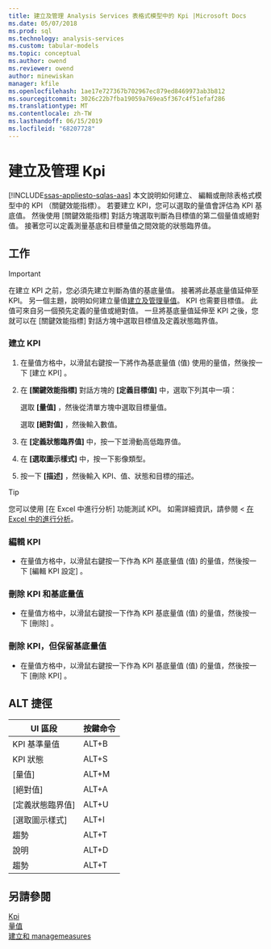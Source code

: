 ```yaml
---
title: 建立及管理 Analysis Services 表格式模型中的 Kpi |Microsoft Docs
ms.date: 05/07/2018
ms.prod: sql
ms.technology: analysis-services
ms.custom: tabular-models
ms.topic: conceptual
ms.author: owend
ms.reviewer: owend
author: minewiskan
manager: kfile
ms.openlocfilehash: 1ae17e727367b702967ec879ed8469973ab3b812
ms.sourcegitcommit: 3026c22b7fba19059a769ea5f367c4f51efaf286
ms.translationtype: MT
ms.contentlocale: zh-TW
ms.lasthandoff: 06/15/2019
ms.locfileid: "68207728"
---
```

# <a name="create-and-manage-kpis"></a>建立及管理 Kpi 
[!INCLUDE[ssas-appliesto-sqlas-aas](../../includes/ssas-appliesto-sqlas-aas.md)]
  本文說明如何建立、 編輯或刪除表格式模型中的 KPI （關鍵效能指標）。 若要建立 KPI，您可以選取的量值會評估為 KPI 基底值。 然後使用 [關鍵效能指標] 對話方塊選取判斷為目標值的第二個量值或絕對值。 接著您可以定義測量基底和目標量值之間效能的狀態臨界值。  
  
## <a name="tasks"></a>工作  
  
> [!IMPORTANT]  
>  在建立 KPI 之前，您必須先建立判斷為值的基底量值。 接著將此基底量值延伸至 KPI。 另一個主題，說明如何建立量值[建立及管理量值](../../analysis-services/tabular-models/create-and-manage-measures-ssas-tabular.md)。 KPI 也需要目標值。 此值可來自另一個預先定義的量值或絕對值。 一旦將基底量值延伸至 KPI 之後，您就可以在 [關鍵效能指標] 對話方塊中選取目標值及定義狀態臨界值。  
  
###  <a name="bkmk_create_KPI"></a> 建立 KPI  
  
1.  在量值方格中，以滑鼠右鍵按一下將作為基底量值 (值) 使用的量值，然後按一下 [建立 KPI]  。  
  
2.  在 **[關鍵效能指標]** 對話方塊的 **[定義目標值]** 中，選取下列其中一項：  
  
     選取 **[量值]** ，然後從清單方塊中選取目標量值。  
  
     選取 **[絕對值]** ，然後輸入數值。  
  
3.  在 **[定義狀態臨界值]** 中，按一下並滑動高低臨界值。  
  
4.  在 **[選取圖示樣式]** 中，按一下影像類型。  
  
5.  按一下 **[描述]** ，然後輸入 KPI、值、狀態和目標的描述。  
  
> [!TIP]  
>  您可以使用 [在 Excel 中進行分析] 功能測試 KPI。 如需詳細資訊，請參閱 <<c0> [ 在 Excel 中的進行分析](../../analysis-services/tabular-models/analyze-in-excel-ssas-tabular.md)。  
  
###  <a name="bkmk_edit_KPI"></a> 編輯 KPI  
  
-   在量值方格中，以滑鼠右鍵按一下作為 KPI 基底量值 (值) 的量值，然後按一下 [編輯 KPI 設定]  。  
  
###  <a name="bkmk_delete"></a> 刪除 KPI 和基底量值  
  
-   在量值方格中，以滑鼠右鍵按一下作為 KPI 基底量值 (值) 的量值，然後按一下 [刪除]  。  
  
###  <a name="bkmk_delete_KPI"></a> 刪除 KPI，但保留基底量值  
  
-   在量值方格中，以滑鼠右鍵按一下作為 KPI 基底量值 (值) 的量值，然後按一下 [刪除 KPI]  。  
  
## <a name="alt-shortcuts"></a>ALT 捷徑  
  
|UI 區段|按鍵命令|  
|----------------|-----------------|  
|KPI 基準量值|ALT+B|  
|KPI 狀態|ALT+S|  
|[量值]|ALT+M|  
|[絕對值]|ALT+A|  
|[定義狀態臨界值]|ALT+U|  
|[選取圖示樣式]|ALT+I|  
|趨勢|ALT+T|  
|說明|ALT+D|  
|趨勢|ALT+T|  
  
## <a name="see-also"></a>另請參閱  
 [Kpi](../../analysis-services/tabular-models/kpis-ssas-tabular.md)   
 [量值](../../analysis-services/tabular-models/measures-ssas-tabular.md)   
 [建立和 managemeasures](../../analysis-services/tabular-models/create-and-manage-measures-ssas-tabular.md)  
  
  
